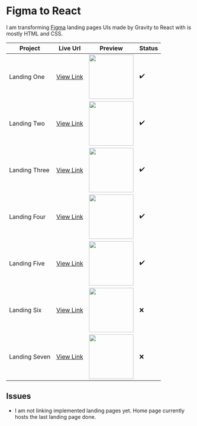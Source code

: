 # Figma to React

I am transforming [Figma](https://figma.com/) landing pages UIs made by Gravity to React with is mostly HTML and CSS.

| Project       | Live Url                                                  | Preview                                                                                                                | Status             |
| ------------- | --------------------------------------------------------- | ---------------------------------------------------------------------------------------------------------------------- | ------------------ |
| Landing One   | [View Link](https://lilpolymath.github.io/landing-pages/) | <img src="https://raw.githubusercontent.com/lilpolymath/landing-pages/master/src/snapshots/Header1.png" width="120" /> | :heavy_check_mark: |
| Landing Two   | [View Link](https://lilpolymath.github.io/landing-pages/) | <img src="https://raw.githubusercontent.com/lilpolymath/landing-pages/master/src/snapshots/Header2.png" width="120" /> | :heavy_check_mark: |
| Landing Three | [View Link](https://lilpolymath.github.io/landing-pages/) | <img src="https://raw.githubusercontent.com/lilpolymath/landing-pages/master/src/snapshots/Header3.png" width="120" /> | :heavy_check_mark: |
| Landing Four  | [View Link](https://lilpolymath.github.io/landing-pages/) | <img src="https://raw.githubusercontent.com/lilpolymath/landing-pages/master/src/snapshots/Header4.png" width="120" /> | :heavy_check_mark: |
| Landing Five  | [View Link](https://lilpolymath.github.io/landing-pages/) | <img src="https://raw.githubusercontent.com/lilpolymath/landing-pages/master/src/snapshots/Header5.png" width="120" /> | :heavy_check_mark: |
| Landing Six   | [View Link](https://lilpolymath.github.io/landing-pages/) | <img src="https://raw.githubusercontent.com/lilpolymath/landing-pages/master/src/snapshots/Header6.png" width="120" /> | :x:                |
| Landing Seven | [View Link](https://lilpolymath.github.io/landing-pages/) | <img src="https://raw.githubusercontent.com/lilpolymath/landing-pages/master/src/snapshots/Header7.png" width="120" /> | :x:                |

## Issues

- I am not linking implemented landing pages yet. Home page currently hosts the last landing page done.
